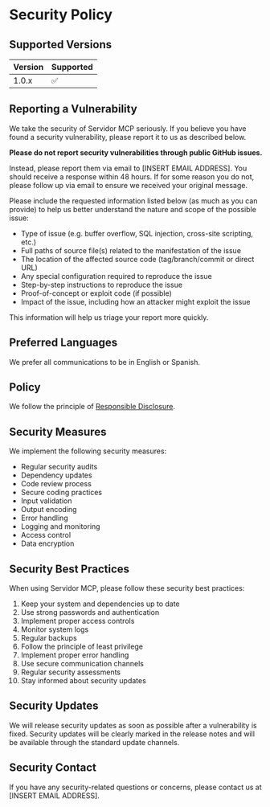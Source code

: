 # Security Policy

## Supported Versions

| Version | Supported          |
| ------- | ------------------ |
| 1.0.x   | :white_check_mark: |

## Reporting a Vulnerability

We take the security of Servidor MCP seriously. If you believe you have found a security vulnerability, please report it to us as described below.

**Please do not report security vulnerabilities through public GitHub issues.**

Instead, please report them via email to [INSERT EMAIL ADDRESS]. You should receive a response within 48 hours. If for some reason you do not, please follow up via email to ensure we received your original message.

Please include the requested information listed below (as much as you can provide) to help us better understand the nature and scope of the possible issue:

* Type of issue (e.g. buffer overflow, SQL injection, cross-site scripting, etc.)
* Full paths of source file(s) related to the manifestation of the issue
* The location of the affected source code (tag/branch/commit or direct URL)
* Any special configuration required to reproduce the issue
* Step-by-step instructions to reproduce the issue
* Proof-of-concept or exploit code (if possible)
* Impact of the issue, including how an attacker might exploit the issue

This information will help us triage your report more quickly.

## Preferred Languages

We prefer all communications to be in English or Spanish.

## Policy

We follow the principle of [Responsible Disclosure](https://en.wikipedia.org/wiki/Responsible_disclosure).

## Security Measures

We implement the following security measures:

* Regular security audits
* Dependency updates
* Code review process
* Secure coding practices
* Input validation
* Output encoding
* Error handling
* Logging and monitoring
* Access control
* Data encryption

## Security Best Practices

When using Servidor MCP, please follow these security best practices:

1. Keep your system and dependencies up to date
2. Use strong passwords and authentication
3. Implement proper access controls
4. Monitor system logs
5. Regular backups
6. Follow the principle of least privilege
7. Implement proper error handling
8. Use secure communication channels
9. Regular security assessments
10. Stay informed about security updates

## Security Updates

We will release security updates as soon as possible after a vulnerability is fixed. Security updates will be clearly marked in the release notes and will be available through the standard update channels.

## Security Contact

If you have any security-related questions or concerns, please contact us at [INSERT EMAIL ADDRESS]. 
